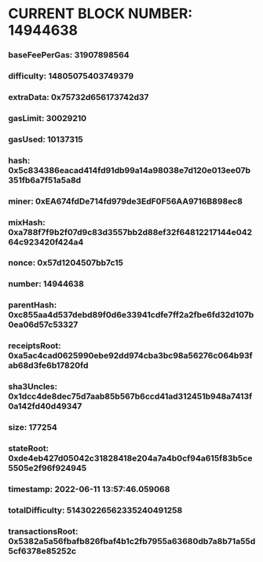 # CURRENT BLOCK NUMBER: 14944638

### baseFeePerGas: 31907898564
### difficulty: 14805075403749379
### extraData: 0x75732d656173742d37
### gasLimit: 30029210
### gasUsed: 10137315
### hash: 0x5c834386eacad414fd91db99a14a98038e7d120e013ee07b351fb6a7f51a5a8d
### miner: 0xEA674fdDe714fd979de3EdF0F56AA9716B898ec8
### mixHash: 0xa788f7f9b2f07d9c83d3557bb2d88ef32f64812217144e04264c923420f424a4
### nonce: 0x57d1204507bb7c15
### number: 14944638
### parentHash: 0xc855aa4d537debd89f0d6e33941cdfe7ff2a2fbe6fd32d107b0ea06d57c53327
### receiptsRoot: 0xa5ac4cad0625990ebe92dd974cba3bc98a56276c064b93fab68d3fe6b17820fd
### sha3Uncles: 0x1dcc4de8dec75d7aab85b567b6ccd41ad312451b948a7413f0a142fd40d49347
### size: 177254
### stateRoot: 0xde4eb427d05042c31828418e204a7a4b0cf94a615f83b5ce5505e2f96f924945
### timestamp: 2022-06-11 13:57:46.059068
### totalDifficulty: 51430226562335240491258
### transactionsRoot: 0x5382a5a56fbafb826fbaf4b1c2fb7955a63680db7a8b71a55d5cf6378e85252c
